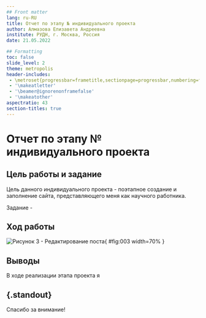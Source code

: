 ```yaml
---
## Front matter
lang: ru-RU
title: Отчет по этапу № индивидуального проекта
author: Алмазова Елизавета Андреевна
institute: РУДН, г. Москва, Россия
date: 21.05.2022

## Formatting
toc: false
slide_level: 2
theme: metropolis
header-includes: 
 - \metroset{progressbar=frametitle,sectionpage=progressbar,numbering=fraction}
 - '\makeatletter'
 - '\beamer@ignorenonframefalse'
 - '\makeatother'
aspectratio: 43
section-titles: true
---
```


# Отчет по этапу № индивидуального проекта

## Цель работы и задание

Цель данного индивидуального проекта - поэтапное создание и заполнение сайта, представляющего меня как научного работника.

Задание - 

## Ход работы



![Рисунок 3 - Редактирование поста ](image/3.png){ #fig:003 width=70% }

## Выводы

В ходе реализации  этапа проекта я 

## {.standout}

Спасибо за внимание!

